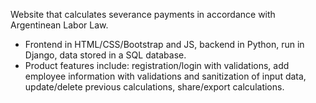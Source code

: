 Website that calculates severance payments in accordance with Argentinean Labor Law.
* Frontend in HTML/CSS/Bootstrap and JS, backend in Python, run in Django, data stored in a SQL database.
* Product features include: registration/login with validations, add employee information with validations and sanitization of input data, update/delete previous calculations, share/export calculations.
